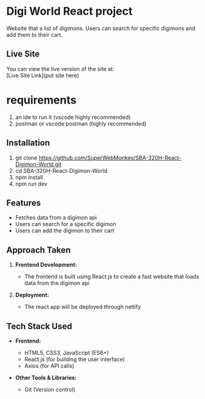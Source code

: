 # Digi World React project

Website that a list of digimons. Users can search for specific digimons and add
them to their cart.

## Live Site

You can view the live version of the site at:  
[Live Site Link](put site here)

# requirements

1. an ide to run it (vscode highly recommended)
2. postman or vscode postman (highly recommended)

## Installation

1. git clone https://github.com/SuperWebMonkey/SBA-320H-React-Digimon-World.git
2. cd SBA-320H-React-Digimon-World
3. npm install
4. npm run dev

## Features

- Fetches data from a digimon api
- Users can search for a specific digimon
- Users can add the digimon to their cart

## Approach Taken

1. **Frontend Development:**

   - The frontend is built using React.js to create a fast website that loads data from the digimon api

2. **Deployment:**
   - The react app will be deployed through netlify

## Tech Stack Used

- **Frontend:**

  - HTML5, CSS3, JavaScript (ES6+)
  - React.js (for building the user interface)
  - Axios (for API calls)

- **Other Tools & Libraries:**
  - Git (Version control)
